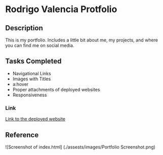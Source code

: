 # Rodrigo Valencia Protfolio

## Description

This is my portfolio. Includes a little bit about me, my projects, and where you can find me on social media. 

## Tasks Completed 
* Navigational Links
* Images with Titles
* a:hover 
* Proper attachments of deployed websites
* Responsiveness

### Link
[Link to the deployed website](https://rodvalencia2319.github.io/Portfolio/)

## Reference
![Screenshot of index.html] (./assests/images/Portfolio Screenshot.png)